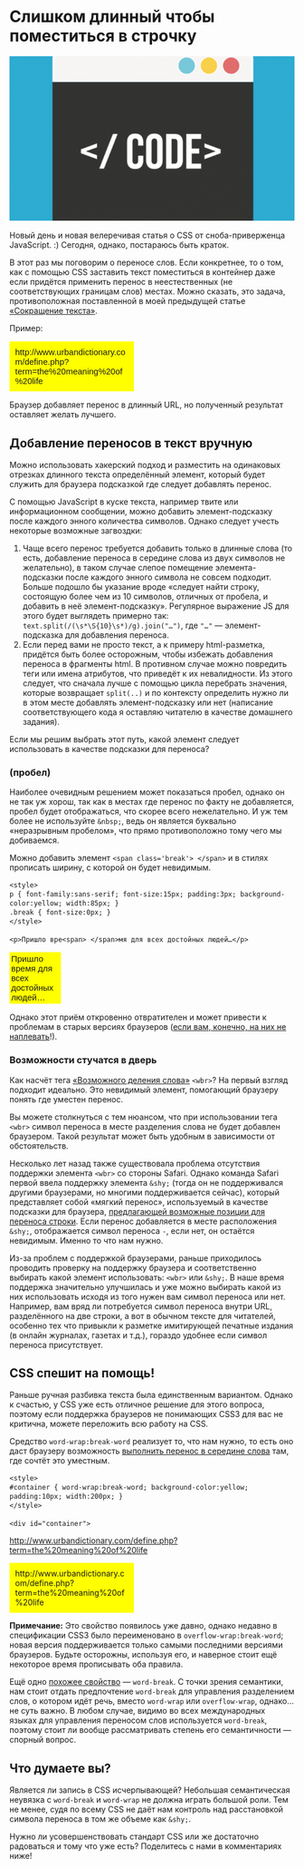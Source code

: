 # Слишком длинный чтобы поместиться в строчку

![Иллюстрация][Иллюстрация]

Новый день и новая велеречивая статья о CSS от сноба-приверженца JavaScript. :) 
Сегодня, однако, постараюсь быть краток. 

В этот раз мы поговорим о переносе слов. Если конкретнее, то о том, как с 
помощью CSS заставить текст поместиться в контейнер даже если придётся применить 
перенос в неестественных (не соответствующих границам слов) местах. Можно 
сказать, это задача, противоположная поставленной в моей предыдущей статье 
[«Сокращение текста»][1].

Пример: 

<p style="font-family: sans-serif; font-size: 15px; padding:10px; background-color: yellow; width: 200px;">http://www.urbandictionary.com/define.php?term=the%20meaning%20of%20life</p>

Браузер добавляет перенос в длинный URL, но полученный результат оставляет 
желать лучшего. 

## Добавление переносов в текст вручную

Можно использовать хакерский подход и разместить на одинаковых отрезках длинного 
текста определённый элемент, который будет служить для браузера подсказкой где 
следует добавлять перенос. 

С помощью JavaScript в куске текста, например твите или информационном сообщении, 
можно добавить элемент-подсказку после каждого энного количества символов. 
Однако следует учесть некоторые возможные загвоздки:

1. Чаще всего перенос требуется добавить только в длинные слова (то есть, 
добавление переноса в середине слова из двух символов не желательно), в таком 
случае слепое помещение элемента-подсказки после каждого энного символа не 
совсем подходит. Больше подошло бы указание вроде «следует найти строку, 
состоящую более чем из 10 символов, отличных от пробела, и добавить в неё 
элемент-подсказку». Регулярное выражение JS для этого будет выглядеть примерно 
так: `text.split(/(\s*\S{10}\s*)/g).join("…")`, где `"…"` — 
элемент-подсказка для добавления переноса. 
2. Если перед вами не просто текст, а к примеру html-разметка, придётся быть 
более осторожным, чтобы избежать добавления переноса в фрагменты html. В 
противном случае можно повредить теги или имена атрибутов, что приведёт к их 
невалидности. Из этого следует, что сначала лучше с помощью цикла перебрать 
значения, которые возвращает `split(..)` и по контексту определить нужно ли в 
этом месте добавлять элемент-подсказку или нет (написание соответствующего кода 
я оставляю читателю в качестве домашнего задания).

Если мы решим выбрать этот путь, какой элемент следует использовать в качестве 
подсказки для переноса?

### (пробел)

Наиболее очевидным решением может показаться пробел, однако он не так уж хорош, 
так как в местах где перенос по факту не добавляется, пробел будет отображаться, 
что скорее всего нежелательно. И уж тем более не используйте `&nbsp;`, ведь он 
является буквально «неразрывным пробелом», что прямо противоположно тому чего мы 
добиваемся.

Можно добавить элемент `<span class='break'> </span>` и в стилях прописать 
ширину, с которой он будет невидимым.
 
    <style>
    p { font-family:sans-serif; font-size:15px; padding:3px; background-color:yellow; width:85px; }
    .break { font-size:0px; }
    </style>
 
    <p>Пришло вре<span> </span>мя для всех достойных людей…</p>

<p style="font-family: sans-serif; font-size: 15px; padding: 3px; background-color: yellow; width: 85px;">Пришло время для всех достойных людей…</p>

Однако этот приём откровенно отвратителен и может привести к проблемам в старых 
версиях браузеров ([если вам, конечно, на них не наплевать][2]!).

### Возможности стучатся в дверь

Как насчёт тега [«Возможного деления слова»][3] `<wbr>`? На первый взгляд 
подходит идеально. Это невидимый элемент, помогающий браузеру понять где уместен 
перенос.

Вы можете столкнуться с тем нюансом, что при использовании тега `<wbr>` символ 
переноса в месте разделения слова не будет добавлен браузером. Такой результат 
может быть удобным в зависимости от обстоятельств.

Несколько лет назад также существовала проблема отсутствия поддержки элемента 
`<wbr>` со стороны Safari. Однако команда Safari первой ввела поддержку элемента 
`&shy;` (тогда он не поддерживался другими браузерами, но многими поддерживается 
сейчас), который представляет собой «мягкий перенос», используемый в качестве 
подсказки для браузера, [предлагающей возможные позиции для переноса строки][4]. 
Если перенос добавляется в месте расположения `&shy;`, отображается символ 
переноса `-`, если нет, он остаётся невидимым. Именно то что нам нужно.

Из-за проблем с поддержкой браузерами, раньше приходилось проводить проверку на 
поддержку браузера и соответственно выбирать какой элемент использовать: `<wbr>` 
или `&shy;`. В наше время поддержка значительно улучшилась и уже можно выбирать 
какой из них использовать исходя из того нужен вам символ переноса или нет. 
Например, вам вряд ли потребуется символ переноса внутри URL, разделённого на 
две строки, а вот в обычном тексте для читателей, особенно тех что привыкли к 
разметке имитирующей печатные издания (в онлайн журналах, газетах и т.д.), 
гораздо удобнее если символ переноса присутствует.

## CSS спешит на помощь!

Раньше ручная разбивка текста была единственным вариантом. Однако к счастью, у 
CSS уже есть отличное решение для этого вопроса, поэтому если поддержка 
браузеров не понимающих CSS3 для вас не критична, можете переложить всю работу 
на CSS.

Средство `word-wrap:break-word` реализует то, что нам нужно, то есть оно даст 
браузеру возможность [выполнить перенос в середине слова][5] там, где сочтёт это 
уместным.

    <style>
    #container { word-wrap:break-word; background-color:yellow; padding:10px; width:200px; }
    </style>
 
    <div id="container">
   http://www.urbandictionary.com/define.php?term=the%20meaning%20of%20life
    </div>

<div style="word-wrap: break-word; background-color: yellow; padding: 10px; width: 200px;">http://www.urbandictionary.com/define.php?term=the%20meaning%20of%20life</div>

**Примечание:** Это свойство появилось уже давно, однако недавно в спецификации 
CSS3 было переименовано в `overflow-wrap:break-word`; новая версия 
поддерживается только самыми последними версиями браузеров. Будьте осторожны, 
используя его, и наверное стоит ещё некоторое время прописывать оба правила.

Ещё одно [похожее свойство][6] — `word-break`. С точки зрения семантики, нам 
стоит отдать предпочтение `word-break` для управления разделением слов, о 
котором идёт речь, вместо `word-wrap` или `overflow-wrap`, однако… не суть 
важно. В любом случае, видимо во всех международных языках для управления 
переносом слов используется `word-break`, поэтому стоит ли вообще рассматривать 
степень его семантичности — спорный вопрос. 

## Что думаете вы?

Является ли запись в CSS исчерпывающей? Небольшая семантическая неувязка с 
`word-break` и `word-wrap` не должна играть большой роли. Тем не менее, судя по 
всему CSS не даёт нам контроль над расстановкой символа переноса в том же объеме 
как `&shy;`.

Нужно ли усовершенствовать стандарт CSS или же достаточно радоваться и тому что 
уже есть? Поделитесь с нами в комментариях ниже!

[1]: http://html5hub.com/ellipse-my-text/#i.17vvxi5jknd0vx
[2]: http://html5hub.com/browser-versions-are-dead/#i.xadptq2lifhdr1
[3]: https://developer.mozilla.org/en-US/docs/Web/HTML/Element/wbr
[4]: https://developer.mozilla.org/en-US/docs/Web/CSS/hyphens#Suggesting_line_break_opportunities
[5]: https://developer.mozilla.org/en-US/docs/Web/CSS/word-wrap
[6]: https://developer.mozilla.org/en-US/docs/Web/CSS/word-break

[Иллюстрация]: img/Screen-Shot-2014-04-10-at-3.58.13-PM-660x380.png